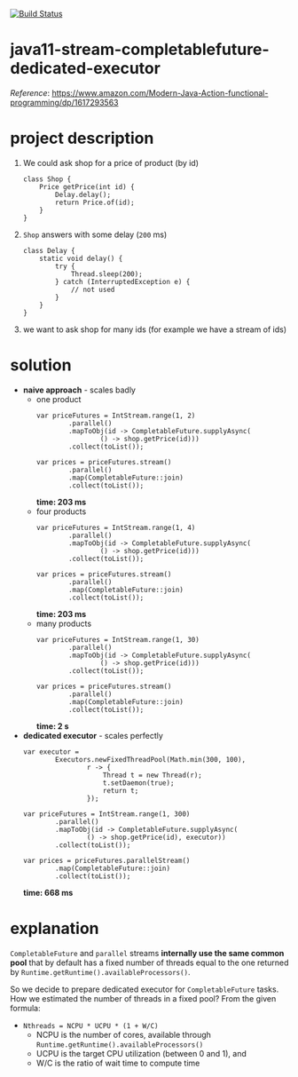 [![Build Status](https://travis-ci.com/mtumilowicz/java11-stream-completablefuture-dedicated-executor.svg?branch=master)](https://travis-ci.com/mtumilowicz/java11-stream-completablefuture-dedicated-executor)

# java11-stream-completablefuture-dedicated-executor
_Reference_: https://www.amazon.com/Modern-Java-Action-functional-programming/dp/1617293563

# project description
1. We could ask shop for a price of product (by id)
    ```
    class Shop {
        Price getPrice(int id) {
            Delay.delay();
            return Price.of(id);
        }
    }
    ```
1. `Shop` answers with some delay (`200` ms)
    ```
    class Delay {
        static void delay() {
            try {
                Thread.sleep(200);
            } catch (InterruptedException e) {
                // not used
            }
        }
    }
    ```
1. we want to ask shop for many ids (for example 
we have a stream of ids)

# solution
* **naive approach** - scales badly
    * one product
        ```
        var priceFutures = IntStream.range(1, 2)
                .parallel()
                .mapToObj(id -> CompletableFuture.supplyAsync(
                        () -> shop.getPrice(id)))
                .collect(toList());
        
        var prices = priceFutures.stream()
                .parallel()
                .map(CompletableFuture::join)
                .collect(toList());
        ```
        **time: 203 ms**
    * four products
        ```
        var priceFutures = IntStream.range(1, 4)
                .parallel()
                .mapToObj(id -> CompletableFuture.supplyAsync(
                        () -> shop.getPrice(id)))
                .collect(toList());
        
        var prices = priceFutures.stream()
                .parallel()
                .map(CompletableFuture::join)
                .collect(toList());
        ```
        **time: 203 ms**
    * many products
        ```
        var priceFutures = IntStream.range(1, 30)
                .parallel()
                .mapToObj(id -> CompletableFuture.supplyAsync(
                        () -> shop.getPrice(id)))
                .collect(toList());
        
        var prices = priceFutures.stream()
                .parallel()
                .map(CompletableFuture::join)
                .collect(toList());
        ```
        **time: 2 s**
* **dedicated executor** - scales perfectly
    ```
    var executor =
            Executors.newFixedThreadPool(Math.min(300, 100),
                    r -> {
                        Thread t = new Thread(r);
                        t.setDaemon(true);
                        return t;
                    });
    
    var priceFutures = IntStream.range(1, 300)
            .parallel()
            .mapToObj(id -> CompletableFuture.supplyAsync(
                    () -> shop.getPrice(id), executor))
            .collect(toList());
    
    var prices = priceFutures.parallelStream()
            .map(CompletableFuture::join)
            .collect(toList());
    ```
    **time: 668 ms**
    
# explanation
`CompletableFuture` and `parallel` streams **internally 
use the same common pool** that by default has a fixed 
number of threads equal to the one returned by 
`Runtime.getRuntime().availableProcessors()`.

So we decide to prepare dedicated executor for 
`CompletableFuture` tasks. How we estimated
the number of threads in a fixed pool?
From the given formula:

* `Nthreads = NCPU * UCPU * (1 + W/C)`
    * NCPU is the number of cores, available through 
    `Runtime.getRuntime().availableProcessors()`
    * UCPU is the target CPU utilization (between 0 and 1), and
    * W/C is the ratio of wait time to compute time